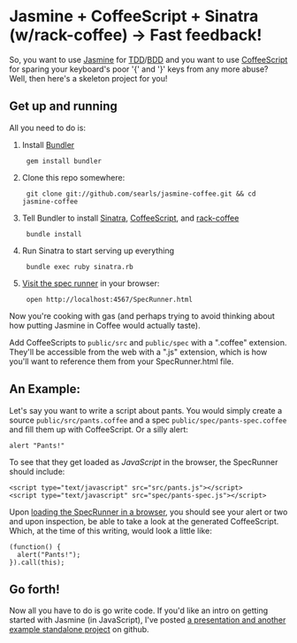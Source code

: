 # Jasmine + CoffeeScript + Sinatra (w/rack-coffee) -> Fast feedback!

So, you want to use [Jasmine](http://pivotal.github.com/jasmine/) for [TDD](http://en.wikipedia.org/wiki/Test-driven_development)/[BDD](http://en.wikipedia.org/wiki/Behavior_Driven_Development) and you want to use [CoffeeScript](http://jashkenas.github.com/coffee-script/) for sparing your keyboard's poor '{' and '}' keys from any more abuse? Well, then here's a skeleton project for you!

## Get up and running

All you need to do is:

1. Install [Bundler](http://gembundler.com)
    
        gem install bundler

2. Clone this repo somewhere:
    
        git clone git://github.com/searls/jasmine-coffee.git && cd jasmine-coffee

3. Tell Bundler to install [Sinatra](http://www.sinatrarb.com/), [CoffeeScript](http://jashkenas.github.com/coffee-script/), and [rack-coffee](https://github.com/mattly/rack-coffee)
    
        bundle install
    
4. Run Sinatra to start serving up everything
    
        bundle exec ruby sinatra.rb
    
5. [Visit the spec runner](http://localhost:4567/SpecRunner.html) in your browser: 
    
        open http://localhost:4567/SpecRunner.html

Now you're cooking with gas (and perhaps trying to avoid thinking about how putting Jasmine in Coffee would actually taste).

Add CoffeeScripts to `public/src` and `public/spec` with a ".coffee" extension. They'll be accessible from the web with a ".js" extension, which is how you'll want to reference them from your SpecRunner.html file. 

## An Example:

Let's say you want to write a script about pants. You would simply create a source `public/src/pants.coffee` and a spec `public/spec/pants-spec.coffee` and fill them up with CoffeeScript. Or a silly alert:

    alert "Pants!"

To see that they get loaded as *JavaScript* in the browser, the SpecRunner should include:

    <script type="text/javascript" src="src/pants.js"></script>
    <script type="text/javascript" src="spec/pants-spec.js"></script>

Upon [loading the SpecRunner in a browser](http://localhost:4567/SpecRunner.html), you should see your alert or two and upon inspection, be able to take a look at the generated CoffeeScript. Which, at the time of this writing, would look a little like:

    (function() {
      alert("Pants!");
    }).call(this);    


## Go forth!

Now all you have to do is go write code. If you'd like an intro on getting started with Jasmine (in JavaScript), I've posted [a presentation and another example standalone project](https://github.com/searls/jasmine-intro) on github.

